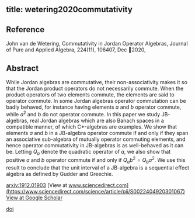 title: wetering2020commutativity
---


## Reference

John van de Wetering, Commutativity in Jordan Operator Algebras, Journal of Pure and Applied Algebra, 224(11), 106407, Dec 2020,

## Abstract 
  While Jordan algebras are commutative, their non-associativity makes it so
that the Jordan product operators do not necessarily commute. When the product
operators of two elements commute, the elements are said to operator commute.
In some Jordan algebras operator commutation can be badly behaved, for instance
having elements $a$ and $b$ operator commute, while $a^2$ and $b$ do not
operator commute. In this paper we study JB-algebras, real Jordan algebras
which are also Banach spaces in a compatible manner, of which C\*-algebras are
examples. We show that elements $a$ and $b$ in a JB-algebra operator commute if
and only if they span an associative sub-algebra of mutually operator commuting
elements, and hence operator commutativity in JB-algebras is as well-behaved as
it can be. Letting $Q_a$ denote the quadratic operator of $a$, we also show
that positive $a$ and $b$ operator commute if and only if $Q_a b^2 = Q_b a^2$.
We use this result to conclude that the unit interval of a JB-algebra is a
sequential effect algebra as defined by Gudder and Greechie.

    

[arxiv:1912.01903](https://arxiv.org/abs/1912.01903)
[View at www.sciencedirect.com](https://www.sciencedirect.com/science/article/pii/S0022404920301067)
[View at Google Scholar](https://scholar.google.com/scholar_lookup?arxiv_id=1912.01903) 

[doi](https://dot.org/10.1016/jpaa.2020.106-407)

